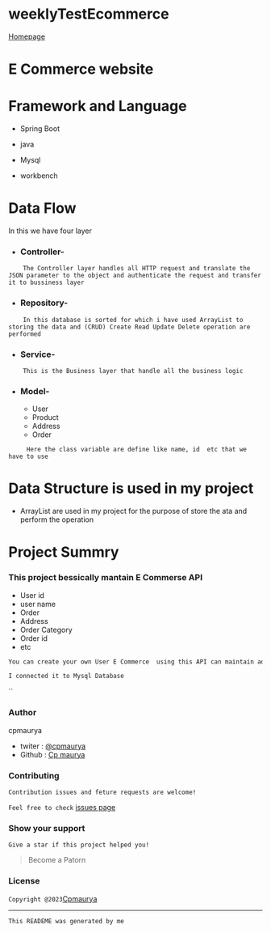 # weeklyTestEcommerce
[Homepage]()

# E Commerce website

# Framework and Language
* Spring Boot

* java

* Mysql

* workbench

# Data Flow

In this we have four layer

* ### Controller- 
```
    The Controller layer handles all HTTP request and translate the JSON parameter to the object and authenticate the request and transfer it to bussiness layer
 ```   

* ### Repository-
```
    In this database is sorted for which i have used ArrayList to storing the data and (CRUD) Create Read Update Delete operation are performed
```
* ### Service-
```
    This is the Business layer that handle all the business logic
```
* ### Model-
  * User
  * Product
  * Address
  * Order

```
     Here the class variable are define like name, id  etc that we have to use 
```
# Data Structure is used in my project

* ArrayList are used in my project for the purpose of store the ata and perform the operation 


# Project Summry

### This project bessically mantain E Commerse API 

* User id 
* user name
* Order
* Address
* Order Category
* Order id
* etc

```bash
You can create your own User E Commerce  using this API can maintain add find delete upadet all these four operation 
```
```bash
I connected it to Mysql Database 
```

``
### Author
cpmaurya
* twiter : [@cpmaurya]()
* Github : [Cp maurya]()

### Contributing
`Contribution issues and feture requests are welcome!`

`Feel free to check` [issues page]()

### Show your support
`Give a star if this project helped you!`

> Become a Patorn
### License

`Copyright @2023`[Cpmaurya]()


---

`This READEME was generated by me`

